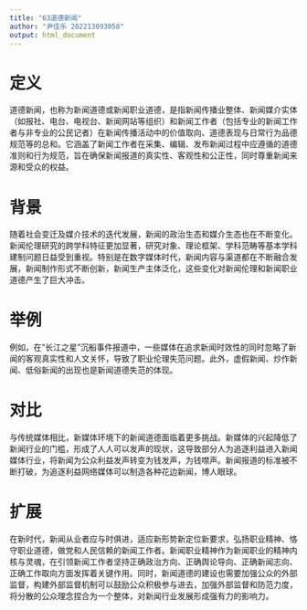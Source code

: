 ```yaml
---
title: "63道德新闻"
author: "尹佳乐 202213093058"
output: html_document
---
```


# 定义

道德新闻，也称为新闻道德或新闻职业道德，是指新闻传播业整体、新闻媒介实体（如报社、电台、电视台、新闻网站等组织）和新闻工作者（包括专业的新闻工作者与非专业的公民记者）在新闻传播活动中的价值取向、道德表现与日常行为品德规范等的总和。它涵盖了新闻工作者在采集、编辑、发布新闻过程中应遵循的道德准则和行为规范，旨在确保新闻报道的真实性、客观性和公正性，同时尊重新闻来源和受众的权益。

# 背景

随着社会变迁及媒介技术的迭代发展，新闻的政治生态和媒介生态也在不断变化。新闻伦理研究的跨学科特征更加显著，研究对象、理论框架、学科范畴等基本学科建制问题日益受到重视。特别是在数字媒体时代，新闻内容与渠道都在不断融合发展，新闻制作形式不断创新，新闻生产主体泛化，这些变化对新闻伦理和新闻职业道德产生了巨大冲击。

# 举例

例如，在“长江之星”沉船事件报道中，一些媒体在追求新闻时效性的同时忽略了新闻的客观真实性和人文关怀，导致了职业伦理失范问题。此外，虚假新闻、炒作新闻、低俗新闻的出现也是新闻道德失范的体现。

# 对比

与传统媒体相比，新媒体环境下的新闻道德面临着更多挑战。新媒体的兴起降低了新闻行业的门槛，形成了人人可以发声的现状，这导致部分人为追逐利益进入新闻媒体行业，将新闻为公众利益发声转变为钱发声，为钱噤声。新闻报道的标准被不断打破，为追逐利益网络媒体可以制造各种花边新闻，博人眼球。

# 扩展

在新时代，新闻从业者应与时俱进，适应新形势新定位新要求，弘扬职业精神、恪守职业道德，做党和人民信赖的新闻工作者。新闻职业精神作为新闻职业的精神内核与灵魂，在引领新闻工作者坚持正确政治方向、正确舆论导向、正确新闻志向、正确工作取向方面发挥着关键作用。同时，新闻道德的建设也需要加强公众的外部监督，构建外部监督机制可以鼓励公众积极参与进去，加强外部监督和防范力度，将分散的公众理念捏合为一个整体，对新闻行业发展形成强有力的影响力。
